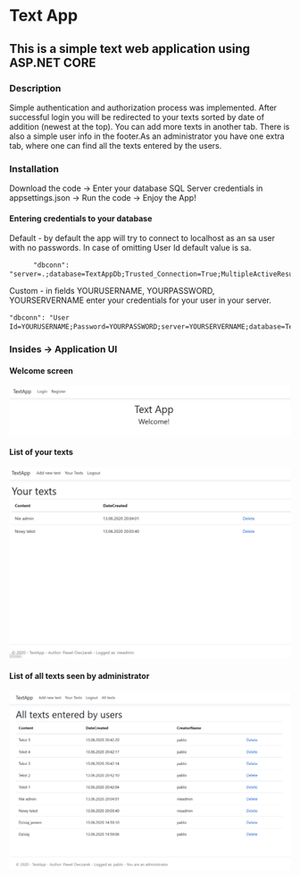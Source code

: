 # Text App

## This is a simple text web application using ASP.NET CORE

### Description
Simple authentication and authorization process was implemented. After successful login you will be redirected to your texts
sorted by date of addition (newest at the top). You can add more texts in another tab. There is also a simple user info in the footer.As an administrator you have one extra tab, where one can find all the texts entered by the users.

### Installation
Download the code -> Enter your database SQL Server credentials in appsettings.json -> Run the code -> Enjoy the App!

#### Entering credentials to your database

Default - by default the app will try to connect to localhost as an sa user with no passwords. In case of omitting User Id default value is sa.

          "dbconn": "server=.;database=TextAppDb;Trusted_Connection=True;MultipleActiveResultSets=True;" 
    
Custom - in fields YOURUSERNAME, YOURPASSWORD, YOURSERVERNAME enter your credentials for your user in your server.
    
    "dbconn": "User Id=YOURUSERNAME;Password=YOURPASSWORD;server=YOURSERVERNAME;database=TextAppDb;Trusted_Connection=True;MultipleActiveResultSets=True;"

### Insides -> Application UI

#### Welcome screen

![alt text](https://github.com/ITermiTI/TextApp/blob/master/1.PNG)

#### List of your texts

![alt text](https://github.com/ITermiTI/TextApp/blob/master/2.PNG)

#### List of all texts seen by administrator
![alt text](https://github.com/ITermiTI/TextApp/blob/master/3.PNG)
